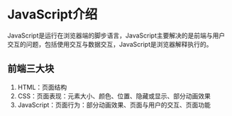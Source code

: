 # JavaScript介绍
JavaScript是运行在浏览器端的脚步语言，JavaScript主要解决的是前端与用户交互的问题，包括使用交互与数据交互，JavaScript是浏览器解释执行的。

## 前端三大块 

1. HTML：页面结构
2. CSS：页面表现：元素大小、颜色、位置、隐藏或显示、部分动画效果
3. JavaScript：页面行为：部分动画效果、页面与用户的交互、页面功能
